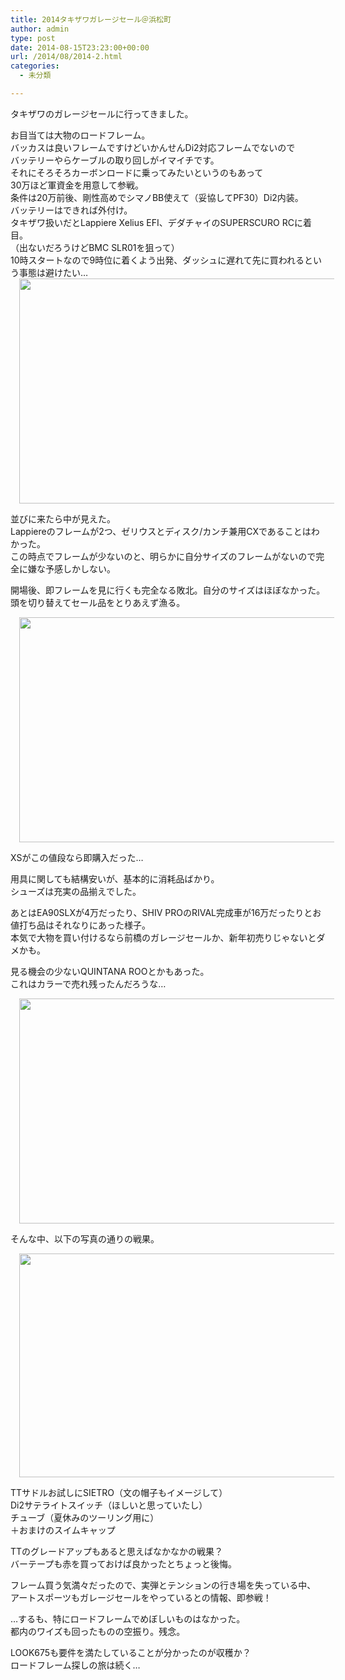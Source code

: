 ```yaml
---
title: 2014タキザワガレージセール＠浜松町
author: admin
type: post
date: 2014-08-15T23:23:00+00:00
url: /2014/08/2014-2.html
categories:
  - 未分類

---
```

タキザワのガレージセールに行ってきました。

<div>
</div>

<div>
  お目当ては大物のロードフレーム。
</div>

<div>
  バッカスは良いフレームですけどいかんせんDi2対応フレームでないので
</div>

<div>
  バッテリーやらケーブルの取り回しがイマイチです。
</div>

<div>
</div>

<div>
  それにそろそろカーボンロードに乗ってみたいというのもあって
</div>

<div>
  30万ほど軍資金を用意して参戦。
</div>

<div>
  条件は20万前後、剛性高めでシマノBB使えて（妥協してPF30）Di2内装。
</div>

<div>
  バッテリーはできれば外付け。
</div>

<div>
</div>

<div>
</div>

<div>
  タキザワ扱いだとLappiere Xelius EFI、デダチャイのSUPERSCURO RCに着目。
</div>

<div>
  （出ないだろうけどBMC SLR01を狙って）
</div>

<div>
  10時スタートなので9時位に着くよう出発、ダッシュに遅れて先に買われるという事態は避けたい…
</div>

<div>
</div>

<div>
  <div class="separator" style="clear: both; text-align: center;">
    <a href="https://blog.gensobunya.net/wp-content/uploads/2014/08/IMG_20140816_094922-1024x576.jpg" imageanchor="1" style="margin-left: 1em; margin-right: 1em;"><img border="0" src="https://blog.gensobunya.net/wp-content/uploads/2014/08/IMG_20140816_094922-1024x576.jpg" height="360" width="640" /></a>
  </div>

  <p>
    並びに来たら中が見えた。<br /> Lappiereのフレームが2つ、ゼリウスとディスク/カンチ兼用CXであることはわかった。<br /> この時点でフレームが少ないのと、明らかに自分サイズのフレームがないので完全に嫌な予感しかしない。
  </p>

  <p>
    開場後、即フレームを見に行くも完全なる敗北。自分のサイズはほぼなかった。<br /> 頭を切り替えてセール品をとりあえず漁る。
  </p>

  <div class="separator" style="clear: both; text-align: center;">
    <a href="https://blog.gensobunya.net/wp-content/uploads/2014/08/IMG_20140816_101550-1024x576.jpg" imageanchor="1" style="margin-left: 1em; margin-right: 1em;"><img border="0" src="https://blog.gensobunya.net/wp-content/uploads/2014/08/IMG_20140816_101550-1024x576.jpg" height="360" width="640" /></a>
  </div>

  <p>
    XSがこの値段なら即購入だった…
  </p>

  <p>
    用具に関しても結構安いが、基本的に消耗品ばかり。<br /> シューズは充実の品揃えでした。
  </p>

  <p>
    あとはEA90SLXが4万だったり、SHIV PROのRIVAL完成車が16万だったりとお値打ち品はそれなりにあった様子。<br /> 本気で大物を買い付けるなら前橋のガレージセールか、新年初売りじゃないとダメかも。
  </p>

  <p>
    見る機会の少ないQUINTANA ROOとかもあった。<br /> これはカラーで売れ残ったんだろうな…
  </p>

  <div class="separator" style="clear: both; text-align: center;">
    <a href="https://blog.gensobunya.net/wp-content/uploads/2014/08/IMG_20140816_100344-1024x576.jpg" imageanchor="1" style="margin-left: 1em; margin-right: 1em;"><img border="0" src="https://blog.gensobunya.net/wp-content/uploads/2014/08/IMG_20140816_100344-1024x576.jpg" height="360" width="640" /></a>
  </div>

  <p>
    そんな中、以下の写真の通りの戦果。
  </p>

  <div class="separator" style="clear: both; text-align: center;">
    <a href="https://blog.gensobunya.net/wp-content/uploads/2014/08/2014-08-1616.32.48-1024x575.jpg" imageanchor="1" style="margin-left: 1em; margin-right: 1em;"><img border="0" src="https://blog.gensobunya.net/wp-content/uploads/2014/08/2014-08-1616.32.48-1024x575.jpg" height="358" width="640" /></a>
  </div>

  <p>
    TTサドルお試しにSIETRO（文の帽子もイメージして）<br /> Di2サテライトスイッチ（ほしいと思っていたし）<br /> チューブ（夏休みのツーリング用に）<br /> ＋おまけのスイムキャップ
  </p>

  <p>
    TTのグレードアップもあると思えばなかなかの戦果？<br /> バーテープも赤を買っておけば良かったとちょっと後悔。
  </p>

  <p>
    フレーム買う気満々だったので、実弾とテンションの行き場を失っている中、<br /> アートスポーツもガレージセールをやっているとの情報、即参戦！
  </p>

  <p>
    …するも、特にロードフレームでめぼしいものはなかった。<br /> 都内のワイズも回ったものの空振り。残念。
  </p>

  <p>
    LOOK675も要件を満たしていることが分かったのが収穫か？<br /> ロードフレーム探しの旅は続く…</div>